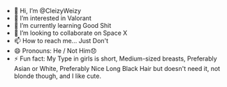 - 👋 Hi, I’m @CleizyWeizy
- 👀 I’m interested in Valorant
- 🌱 I’m currently learning Good Shit
- 💞️ I’m looking to collaborate on Space X
- 📫 How to reach me... Just Don't
- 😄 Pronouns: He / Not Him😞
- ⚡ Fun fact: My Type in girls is short, Medium-sized breasts, Preferably Asian or White, Preferably Nice Long Black Hair but doesn't need it, not blonde though, and I like cute.

<!---
CleizyWeizy/CleizyWeizy is a ✨ special ✨ repository because its `README.md` (this file) appears on your GitHub profile.
You can click the Preview link to take a look at your changes.
--->
